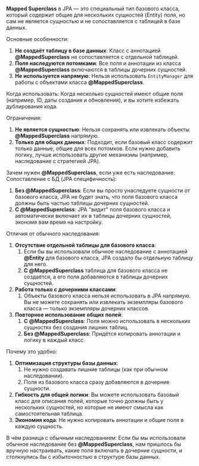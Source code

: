**Mapped Superclass** в JPA — это специальный тип базового класса, который содержит общие для нескольких сущностей (Entity) поля, но сам не является сущностью и не сопоставляется с таблицей в базе данных.

Основные особенности:
1. **Не создаёт таблицу в базе данных**: 
   Класс с аннотацией **@MappedSuperclass** не сопоставляется с отдельной таблицей.
2. **Поля наследуются потомками**: 
   Все поля и аннотации из класса **@MappedSuperclass** включаются в таблицы дочерних сущностей.
3. **Не используется напрямую**: 
   Нельзя использовать `EntityManager` для работы с объектами класса **@MappedSuperclass**.

Когда использовать:
Когда несколько сущностей имеют общие поля (например, ID, даты создания и обновления), и вы хотите избежать дублирования кода.

Ограничения:
1. **Не является сущностью**: Нельзя сохранять или извлекать объекты **@MappedSuperclass** напрямую.
2. **Только для общих данных**: Подходит, если базовый класс содержит только данные, общие для всех потомков. Если нужно добавить логику, лучше использовать другие механизмы (например, наследование с стратегией JPA).

Зачем нужен **@MappedSuperclass**, если уже есть наследование:
Сопоставление с БД (JPA специфичность):
1. **Без @MappedSuperclass**: Если вы просто унаследуете сущности от базового класса, JPA не будет знать, что поля базового класса должны быть частью таблицы дочерних сущностей.
2. **С @MappedSuperclass**: JPA "видит" поля базового класса и автоматически включает их в таблицы дочерних сущностей, экономя вам время на настройку.

Отличия от обычного наследования:
1. **Отсутствие отдельной таблицы для базового класса**:
	1) Если бы вы использовали обычное наследование с аннотацией **@Entity** для базового класса, JPA создало бы отдельную таблицу для него.
	2) **С @MappedSuperclass** таблица для базового класса не создаётся, а его поля добавляются в таблицы дочерних сущностей.
2. **Работа только с дочерними классами**:
	1) Объекты базового класса нельзя использовать в JPA напрямую. Вы не можете сохранять или извлекать экземпляры базового класса — только экземпляры дочерних классов.
3. **Повторное использование общих полей**:
	1) **С @MappedSuperclass**: Поля можно использовать в нескольких сущностях без создания лишних таблиц.
	2) **Без @MappedSuperclass**: Придётся копировать аннотации и логику в каждый класс.

Почему это удобно:
1. **Оптимизация структуры базы данных**:
	1) Не нужно создавать лишние таблицы (как при обычном наследовании).
	2) Поля из базового класса сразу добавляются в дочерние сущности.
2. **Гибкость для общей логики**:
   Вы можете использовать базовый класс для описания полей, которые точно должны быть у нескольких сущностей, но которые не имеют смысла как самостоятельная таблица.
3. **Экономия кода**:
   Не нужно копировать аннотации и общие поля в каждую сущность.

В чём разница с обычным наследованием:
Если бы мы использовали обычное наследование без **@MappedSuperclass**, нам пришлось бы вручную настраивать, какие поля включать в дочерние сущности, и столкнулись бы с избыточностью в структуре базы данных.